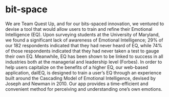# bit-space
We are Team Quest Up, and for our bits-spaced innovation, we ventured to devise a tool that would allow users to train and 
refine their Emotional Intelligence (EQ). Upon surveying students at the University of Maryland, we found a significant lack 
of awareness of Emotional Intelligence; 29% of our 182 respondents indicated that they had never heard of EQ, while 74% 
of those respondents indicated that they had never taken a test to gauge their own EQ. Meanwhile, 
EQ has been shown to be linked to success in all industries both at the managerial and leadership level (Forbes). 
In order to help users capitalize on the benefits of a higher EQ, our web-based application, dailEQ, is designed 
to train a user’s EQ through an experience built around the Cascading Model of Emotional Intelligence, devised by Joseph and 
Newman in 2010. Our app provides a time-efficient and convenient method for perceiving and understanding one’s own emotions.
